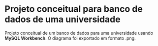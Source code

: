 # Projeto conceitual para banco de dados de uma universidade

Projeto conceitual de um banco de dados para uma  universidade usando **MySQL Workbench**. O diagrama foi exportado em formato .png.
